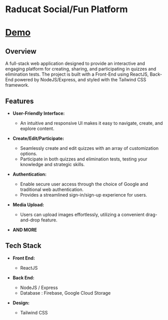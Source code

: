 # Raducat Social/Fun Platform

# [Demo](https://raducat.shop)

## Overview

A full-stack web application designed to provide an interactive and engaging platform for creating, sharing, and participating in quizzes and elimination tests. The project is built with a Front-End using ReactJS, Back-End powered by NodeJS/Express, and styled with the Tailwind CSS framework.

## Features

- **User-Friendly Interface:**
  - An intuitive and responsive UI makes it easy to navigate, create, and explore content.

- **Create/Edit/Participate:**
  - Seamlessly create and edit quizzes with an array of customization options.
  - Participate in both quizzes and elimination tests, testing your knowledge and strategic skills.

- **Authentication:**
  - Enable secure user access through the choice of Google and traditional web authentication.
  - Provides a streamlined sign-in/sign-up experience for users.

- **Media Upload:**
  - Users can upload images effortlessly, utilizing a convenient drag-and-drop feature.
 
- **AND MORE**

## Tech Stack

- **Front End:**
  - ReactJS

- **Back End:**
  - NodeJS / Express
  - Database : Firebase, Google Cloud Storage

- **Design:**
  - Tailwind CSS

